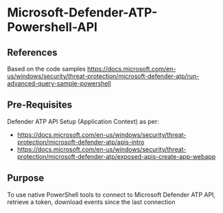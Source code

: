 # Microsoft-Defender-ATP-Powershell-API
## References
Based on the code samples https://docs.microsoft.com/en-us/windows/security/threat-protection/microsoft-defender-atp/run-advanced-query-sample-powershell

## Pre-Requisites
Defender ATP API Setup (Application Context) as per:
* https://docs.microsoft.com/en-us/windows/security/threat-protection/microsoft-defender-atp/apis-intro 
* https://docs.microsoft.com/en-us/windows/security/threat-protection/microsoft-defender-atp/exposed-apis-create-app-webapp

## Purpose
To use native PowerShell tools to connect to Microsoft Defender ATP API, retrieve a token, download events since the last connection

